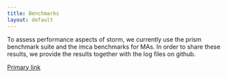 ```yaml
---
title: Benchmarks
layout: default
---
```


To assess performance aspects of storm, we currently use the prism benchmark suite and the imca benchmarks for MAs. 
In order to share these results, we provide the results together with the log files on github. 

<a href="https://moves-rwth.github.io/storm-benchmark-logs/" class="btn btn-primary btn-lg active" role="button" aria-pressed="true">Primary link</a>
